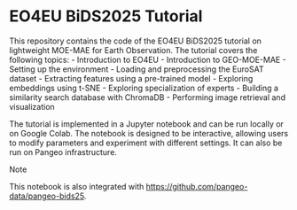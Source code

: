 # EO4EU BiDS2025 Tutorial

This repository contains the code of the EO4EU BiDS2025 tutorial on lightweight MOE-MAE for Earth Observation. The tutorial covers the following topics:
    - Introduction to EO4EU
    - Introduction to GEO-MOE-MAE
    - Setting up the environment
    - Loading and preprocessing the EuroSAT dataset
    - Extracting features using a pre-trained model
    - Exploring embeddings using t-SNE
    - Exploring specialization of experts
    - Building a similarity search database with ChromaDB
    - Performing image retrieval and visualization

The tutorial is implemented in a Jupyter notebook and can be run locally or on Google Colab. The notebook is designed to be interactive, allowing users to modify parameters and experiment with different settings. It can also be run on Pangeo infrastructure.

> [!NOTE]  
> This notebook is also integrated with <https://github.com/pangeo-data/pangeo-bids25>.
